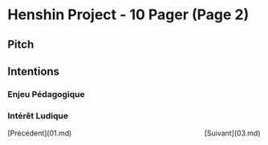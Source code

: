 # Henshin Project - 10 Pager (Page 2)

## Pitch

## Intentions
### Enjeu Pédagogique
### Intérêt Ludique


<div style="display: flex; justify-content: space-between;">
    <span>[Précédent](01.md)</span>
    <span>[Suivant](03.md)</span>
</div>
